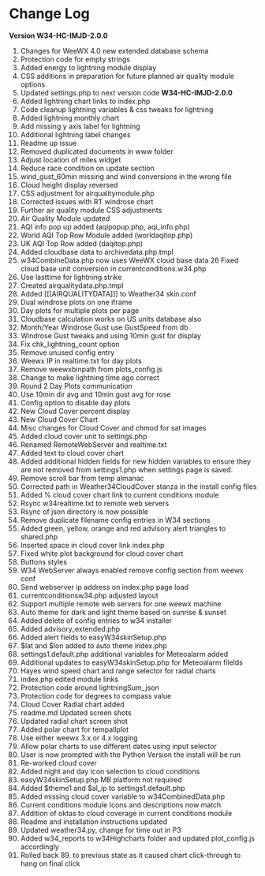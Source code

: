 # Change Log

**Version W34-HC-IMJD-2.0.0**

1. Changes for WeeWX 4.0 new extended database schema
2. Protection code for empty strings
3. Added energy to lightning module display
4. CSS additions in preparation for future planned air quality module options
5. Updated settings.php to next version code **W34-HC-IMJD-2.0.0**
6. Added lightning chart links to index.php
7. Code cleanup lightning variables & css tweaks for lightning
8. Added lightning monthly chart
9. Add missing y axis label for lightning
10. Additional lightning label changes
11. Readme up issue
12. Removed duplicated documents in www folder
13. Adjust location of miles widget
14. Reduce race condition on update section
15. wind_gust_60min missing and wind conversions in the wrong file
16. Cloud height display reversed
17. CSS adjustment for airqualitymodule.php
18. Corrected issues with RT windrose chart
19. Further air quality module CSS adjustments
20. Air Quality Module updated
21. AQI info pop up added (aqipopup.php, aqi_info.php)
22. World AQI Top Row Module added (worldaqitop.php)
23. UK AQI Top Row added (daqitop.php)
24. Added cloudbase data to archivedata.php.tmpl
25. w34CombineData.php now uses WeeWX cloud base data 26 Fixed cloud base unit conversion in currentconditions.w34.php
26. Use lasttime for lightning strike
27. Created airqualitydata.php.tmpl
28. Added [[[AIRQUALITYDATA]]] to Weather34 skin.conf
29. Dual windrose plots on one iframe
30. Day plots for multiple plots per page
31. Cloudbase calculation works on US units database also
32. Month/Year Windrose Gust use GustSpeed from db
33. Windrose Gust tweaks and using 10min gust for display
34. Fix chk_lightning_count option
35. Remove unused config entry
36. Weewx IP in realtime.txt for day plots
37. Remove weewxbinpath from plots_config.js
38. Change to make lightning time ago correct
39. Round 2 Day Plots communication
40. Use 10min dir avg and 10min gust avg for rose
41. Config option to disable day plots
42. New Cloud Cover percent display
43. New Cloud Cover Chart
44. Misc changes for Cloud Cover and chmod for sat images
45. Added cloud cover unit to settings.php
46. Renamed RemoteWebServer and realtime.txt
47. Added text to cloud cover chart
48. Added additional hidden fields for new hidden variables to ensure they are not removed from settings1.php when settings page is saved.
49. Remove scroll bar from temp almanac
50. Corrected path in Weather34CloudCover stanza in the install config files
51. Added % cloud cover chart link to current conditions module
52. Rsync w34realtime.txt to remote web servers
53. Rsync of json directory is now possible
54. Remove duplicate filename config entries in W34 sections
55. Added green, yellow, orange and red advisory alert triangles to shared.php
56. Inserted space in cloud cover link index.php
57. Fixed white plot background for cloud cover chart
58. Buttons styles
59. W34 WebServer always enabled remove config section from weewx conf
60. Send webserver ip address on index.php page load
61. currentconditionsw34.php adjusted layout
62. Support multiple remote web servers for one weewx machine
63. Auto theme for dark and light theme based on sunrise & sunset
64. Added delete of config entries to w34 installer
65. Added advisory_extended.php
66. Added alert fields to easyW34skinSetup.php
67. $lat and $lon added to auto theme index.php
68. settings1.default.php additional variables for Meteoalarm added
69. Additional updates to easyW34skinSetup.php for Meteoalarm filelds
70. Hayes wind speed chart and range selector for radial charts
71. index.php edited module links
72. Protection code around lightningSum_json
73. Protection code for degrees to compass value
74. Cloud Cover Radial chart added
75. readme.md Updated screen shots
76. Updated radial chart screen shot
77. Added polar chart for tempallplot
78. Use either weewx 3.x or 4.x logging
79. Allow polar charts to use different dates using input selector
80. User is now prompted with the Python Version the install will be run
81. Re-worked cloud cover
82. Added night and day icon selection to cloud conditions
83. easyW34skinSetup.php MB platform not required
84. Added $theme1 and $al_ip to settings1.default.php
85. Added missing cloud cover variable to w34CombinedData.php
86. Current conditions module Icons and descriptions now match
87. Addition of oktas to cloud coverage in current conditions module
88. Readme and installation instructions updated
89. Updated weather34.py, change for time out in P3
90. Added w34_reports to w34Highcharts folder and updated plot_config.js accordingly
91. Rolled back 89. to previous state as it caused chart click-through to hang on final click
